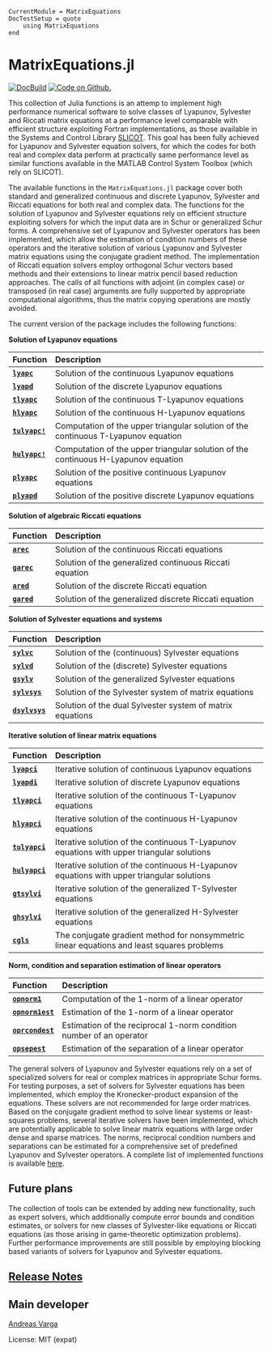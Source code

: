 ```@meta
CurrentModule = MatrixEquations
DocTestSetup = quote
    using MatrixEquations
end
```

# MatrixEquations.jl

[![DocBuild](https://github.com/andreasvarga/MatrixEquations.jl/workflows/CI/badge.svg)](https://github.com/andreasvarga/MatrixEquations.jl/actions)
[![Code on Github.](https://img.shields.io/badge/code%20on-github-blue.svg)](https://github.com/andreasvarga/MatrixEquations.jl)

This collection of Julia functions is an attemp to implement high performance
numerical software to solve classes of Lyapunov, Sylvester and Riccati matrix equations
at a performance level comparable with efficient structure exploiting Fortran implementations, as those available in the Systems and Control Library [SLICOT](https://github.com/SLICOT).
This goal has been fully achieved for Lyapunov and Sylvester equation solvers, for which the
codes for both real and complex data perform at practically same performance level as similar functions available in
the MATLAB Control System Toolbox (which rely on SLICOT).

The available functions in the `MatrixEquations.jl` package cover both standard
and generalized continuous and discrete Lyapunov, Sylvester and Riccati equations for both real and complex data. The functions for the solution of Lyapunov and Sylvester equations rely on efficient structure exploiting solvers for which the input data are in Schur or generalized Schur forms. A comprehensive set of Lyapunov and Sylvester operators has been implemented, which allow the estimation of condition numbers of these operators and the iterative solution of various Lyapunov and Sylvester matrix equations using the conjugate gradient method. The implementation of Riccati equation solvers employ orthogonal Schur vectors
based methods and their extensions to linear matrix pencil based reduction approaches. The calls of all functions with adjoint (in complex case) or transposed (in real case) arguments are fully supported by appropriate computational algorithms, thus the matrix copying operations are mostly avoided.

The current version of the package includes the following functions:

**Solution of Lyapunov equations**

| Function | Description |
| :--- | :--- |
| **[`lyapc`](@ref)**  | Solution of the continuous Lyapunov equations |
| **[`lyapd`](@ref)**  | Solution of the discrete Lyapunov equations |
| **[`tlyapc`](@ref)** | Solution of the continuous T-Lyapunov equations |
| **[`hlyapc`](@ref)** | Solution of the continuous H-Lyapunov equations |
| **[`tulyapc!`](@ref)** | Computation of the upper triangular solution of the continuous T-Lyapunov equation |
| **[`hulyapc!`](@ref)** | Computation of the upper triangular solution of the continuous H-Lyapunov equation |
| **[`plyapc`](@ref)** | Solution of the positive continuous Lyapunov equations|
| **[`plyapd`](@ref)** | Solution of the positive discrete Lyapunov equations|

 **Solution of algebraic  Riccati equations**

| Function | Description |
| :--- | :--- |
| **[`arec`](@ref)**  |  Solution of the continuous Riccati equations|
| **[`garec`](@ref)** |  Solution of the generalized continuous Riccati equation|
| **[`ared`](@ref)**  |  Solution of the discrete Riccati equation|
| **[`gared`](@ref)** |  Solution of the generalized discrete Riccati equation|

 **Solution of Sylvester equations and systems**

| Function | Description |
| :--- | :--- |
| **[`sylvc`](@ref)** | Solution of the (continuous) Sylvester equations|
| **[`sylvd`](@ref)** | Solution of the (discrete) Sylvester equations |
| **[`gsylv`](@ref)** | Solution of the generalized Sylvester equations |
| **[`sylvsys`](@ref)** | Solution of the Sylvester system of matrix equations |
| **[`dsylvsys`](@ref)** | Solution of the dual Sylvester system of matrix equations |


**Iterative solution of linear matrix equations**

| Function | Description |
| :--- | :--- |
| **[`lyapci`](@ref)** |Iterative solution of continuous Lyapunov equations|
| **[`lyapdi`](@ref)** |Iterative solution of discrete Lyapunov equations|
| **[`tlyapci`](@ref)** |Iterative solution of the continuous T-Lyapunov equations|
| **[`hlyapci`](@ref)** |Iterative solution of the continuous H-Lyapunov equations|
| **[`tulyapci`](@ref)** |Iterative solution of the continuous T-Lyapunov equations with upper triangular solutions|
| **[`hulyapci`](@ref)** |Iterative solution of the continuous H-Lyapunov equations with upper triangular solutions|
| **[`gtsylvi`](@ref)** |Iterative solution of the generalized T-Sylvester equations|
| **[`ghsylvi`](@ref)** |Iterative solution of the generalized H-Sylvester equations|
| **[`cgls`](@ref)** |The conjugate gradient method for nonsymmetric linear equations and least squares problems|


**Norm, condition and separation estimation of linear operators**

| Function | Description |
| :--- | :--- |
| **[`opnorm1`](@ref)** | Computation of the 1-norm of a linear operator|
| **[`opnorm1est`](@ref)** | Estimation of the 1-norm of a linear operator|
| **[`oprcondest`](@ref)** | Estimation of the reciprocal 1-norm condition number of an operator|
| **[`opsepest`](@ref)** | Estimation of the separation of a linear operator|

The general solvers of Lyapunov and Sylvester equations rely on a set of specialized solvers for real or complex matrices in appropriate Schur forms. For testing purposes, a set of solvers for Sylvester equations has been implemented, which employ the Kronecker-product expansion of the equations. These solvers are not recommended for large order matrices. Based on the conjugate gradient method to solve linear systems or least-squares problems, several iterative solvers have been implemented, which are potentially applicable to solve linear matrix equations with large order dense and sparse matrices. The norms, reciprocal condition numbers and separations can be estimated for a comprehensive set of predefined Lyapunov and Sylvester operators. A complete list of implemented functions is available [here](https://sites.google.com/view/andreasvarga/home/software/matrix-equations-in-julia).

## Future plans

The collection of tools can be extended by adding new functionality, such as expert solvers, which additionally compute error bounds and condition estimates, or solvers for new classes of Sylvester-like equations or Riccati equations (as those arising in game-theoretic optimization problems). Further performance improvements are still possible by employing blocking based variants of solvers for Lyapunov and Sylvester equations.

## [Release Notes](https://github.com/andreasvarga/MatrixEquations.jl/blob/master/ReleaseNotes.md)

## Main developer

[Andreas Varga](https://sites.google.com/view/andreasvarga/home)

License: MIT (expat)
